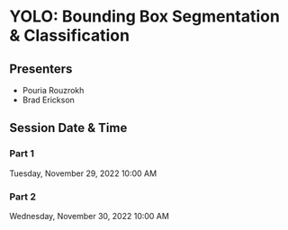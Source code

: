 # YOLO: Bounding Box Segmentation & Classification

## Presenters
- Pouria Rouzrokh
- Brad Erickson

## Session Date & Time
### Part 1
Tuesday, November 29, 2022
10:00 AM

### Part 2
Wednesday, November 30, 2022
10:00 AM